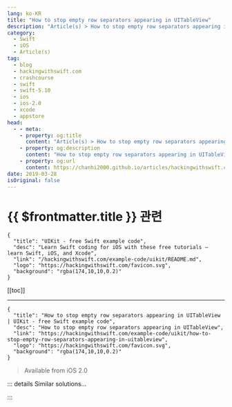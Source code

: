 ```yaml
---
lang: ko-KR
title: "How to stop empty row separators appearing in UITableView"
description: "Article(s) > How to stop empty row separators appearing in UITableView"
category:
  - Swift
  - iOS
  - Article(s)
tag: 
  - blog
  - hackingwithswift.com
  - crashcourse
  - swift
  - swift-5.10
  - ios
  - ios-2.0
  - xcode
  - appstore
head:
  - - meta:
    - property: og:title
      content: "Article(s) > How to stop empty row separators appearing in UITableView"
    - property: og:description
      content: "How to stop empty row separators appearing in UITableView"
    - property: og:url
      content: https://chanhi2000.github.io/articles/hackingwithswift.com/example-code/uikit/how-to-stop-empty-row-separators-appearing-in-uitableview.html
date: 2019-03-28
isOriginal: false
---
```


# {{ $frontmatter.title }} 관련

```component VPCard
{
  "title": "UIKit - free Swift example code",
  "desc": "Learn Swift coding for iOS with these free tutorials – learn Swift, iOS, and Xcode",
  "link": "/hackingwithswift.com/example-code/uikit/README.md",
  "logo": "https://hackingwithswift.com/favicon.svg",
  "background": "rgba(174,10,10,0.2)"
}
```

[[toc]]

---

```component VPCard
{
  "title": "How to stop empty row separators appearing in UITableView | UIKit - free Swift example code",
  "desc": "How to stop empty row separators appearing in UITableView",
  "link": "https://hackingwithswift.com/example-code/uikit/how-to-stop-empty-row-separators-appearing-in-uitableview",
  "logo": "https://hackingwithswift.com/favicon.svg",
  "background": "rgba(174,10,10,0.2)"
}
```

> Available from iOS 2.0

<!-- TODO: 작성 -->

<!--
Table views show separators between empty rows by default, which looks quite strange when you have only a handful of visible rows. Fortunately, one simple line of code is all it takes to force iOS not to draw these separators, and it's this:

```swift
tableView.tableFooterView = UIView()
```

What's actually happening is that you're creating an empty `UIView` and making it act as the footer of the table – this is the bottom most thing visible in the table. When iOS reaches the bottom of the cells you provide, it draws this view at the end rather than drawing empty rows and their separators, so it totally clears up the problem.

-->

::: details Similar solutions…

<!--
/example-code/uikit/how-to-make-uitableviewcell-separators-go-edge-to-edge">How to make UITableViewCell separators go edge to edge 
/example-code/libraries/how-to-make-empty-uitableviews-look-more-attractive-using-dznemptydataset">How to make empty UITableViews look more attractive using DZNEmptyDataSet 
/example-code/uikit/how-to-reload-a-uitableview-while-preserving-selections">How to reload a UITableView while preserving selections 
/example-code/uikit/how-to-add-peek-and-pop-to-a-uitableview">How to add peek and pop to a UITableView 
/example-code/uikit/how-to-customize-swipe-edit-buttons-in-a-uitableview">How to customize swipe edit buttons in a UITableView</a>
-->

:::

